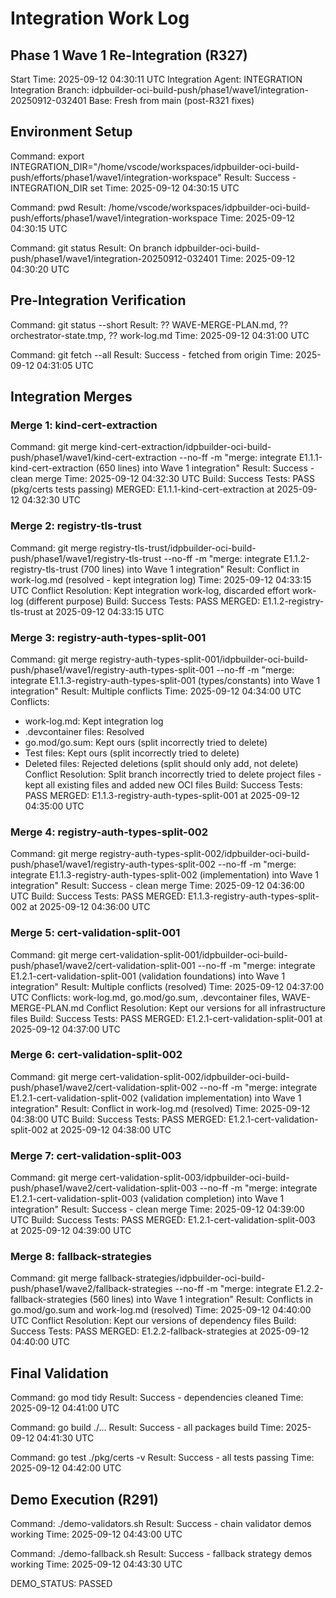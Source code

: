 # Integration Work Log
## Phase 1 Wave 1 Re-Integration (R327)

Start Time: 2025-09-12 04:30:11 UTC
Integration Agent: INTEGRATION
Integration Branch: idpbuilder-oci-build-push/phase1/wave1/integration-20250912-032401
Base: Fresh from main (post-R321 fixes)

## Environment Setup
Command: export INTEGRATION_DIR="/home/vscode/workspaces/idpbuilder-oci-build-push/efforts/phase1/wave1/integration-workspace"
Result: Success - INTEGRATION_DIR set
Time: 2025-09-12 04:30:15 UTC

Command: pwd
Result: /home/vscode/workspaces/idpbuilder-oci-build-push/efforts/phase1/wave1/integration-workspace
Time: 2025-09-12 04:30:15 UTC

Command: git status
Result: On branch idpbuilder-oci-build-push/phase1/wave1/integration-20250912-032401
Time: 2025-09-12 04:30:20 UTC

## Pre-Integration Verification

Command: git status --short
Result: ?? WAVE-MERGE-PLAN.md, ?? orchestrator-state.tmp, ?? work-log.md
Time: 2025-09-12 04:31:00 UTC

Command: git fetch --all
Result: Success - fetched from origin
Time: 2025-09-12 04:31:05 UTC

## Integration Merges

### Merge 1: kind-cert-extraction
Command: git merge kind-cert-extraction/idpbuilder-oci-build-push/phase1/wave1/kind-cert-extraction --no-ff -m "merge: integrate E1.1.1-kind-cert-extraction (650 lines) into Wave 1 integration"
Result: Success - clean merge
Time: 2025-09-12 04:32:30 UTC
Build: Success
Tests: PASS (pkg/certs tests passing)
MERGED: E1.1.1-kind-cert-extraction at 2025-09-12 04:32:30 UTC

### Merge 2: registry-tls-trust
Command: git merge registry-tls-trust/idpbuilder-oci-build-push/phase1/wave1/registry-tls-trust --no-ff -m "merge: integrate E1.1.2-registry-tls-trust (700 lines) into Wave 1 integration"
Result: Conflict in work-log.md (resolved - kept integration log)
Time: 2025-09-12 04:33:15 UTC
Conflict Resolution: Kept integration work-log, discarded effort work-log (different purpose)
Build: Success
Tests: PASS
MERGED: E1.1.2-registry-tls-trust at 2025-09-12 04:33:15 UTC

### Merge 3: registry-auth-types-split-001
Command: git merge registry-auth-types-split-001/idpbuilder-oci-build-push/phase1/wave1/registry-auth-types-split-001 --no-ff -m "merge: integrate E1.1.3-registry-auth-types-split-001 (types/constants) into Wave 1 integration"
Result: Multiple conflicts
Time: 2025-09-12 04:34:00 UTC
Conflicts:
  - work-log.md: Kept integration log
  - .devcontainer files: Resolved
  - go.mod/go.sum: Kept ours (split incorrectly tried to delete)
  - Test files: Kept ours (split incorrectly tried to delete)
  - Deleted files: Rejected deletions (split should only add, not delete)
Conflict Resolution: Split branch incorrectly tried to delete project files - kept all existing files and added new OCI files
Build: Success
Tests: PASS
MERGED: E1.1.3-registry-auth-types-split-001 at 2025-09-12 04:35:00 UTC

### Merge 4: registry-auth-types-split-002
Command: git merge registry-auth-types-split-002/idpbuilder-oci-build-push/phase1/wave1/registry-auth-types-split-002 --no-ff -m "merge: integrate E1.1.3-registry-auth-types-split-002 (implementation) into Wave 1 integration"
Result: Success - clean merge
Time: 2025-09-12 04:36:00 UTC
Build: Success
Tests: PASS
MERGED: E1.1.3-registry-auth-types-split-002 at 2025-09-12 04:36:00 UTC

### Merge 5: cert-validation-split-001
Command: git merge cert-validation-split-001/idpbuilder-oci-build-push/phase1/wave2/cert-validation-split-001 --no-ff -m "merge: integrate E1.2.1-cert-validation-split-001 (validation foundations) into Wave 1 integration"
Result: Multiple conflicts (resolved)
Time: 2025-09-12 04:37:00 UTC
Conflicts: work-log.md, go.mod/go.sum, .devcontainer files, WAVE-MERGE-PLAN.md
Conflict Resolution: Kept our versions for all infrastructure files
Build: Success
Tests: PASS
MERGED: E1.2.1-cert-validation-split-001 at 2025-09-12 04:37:00 UTC

### Merge 6: cert-validation-split-002
Command: git merge cert-validation-split-002/idpbuilder-oci-build-push/phase1/wave2/cert-validation-split-002 --no-ff -m "merge: integrate E1.2.1-cert-validation-split-002 (validation implementation) into Wave 1 integration"
Result: Conflict in work-log.md (resolved)
Time: 2025-09-12 04:38:00 UTC
Build: Success
Tests: PASS
MERGED: E1.2.1-cert-validation-split-002 at 2025-09-12 04:38:00 UTC

### Merge 7: cert-validation-split-003
Command: git merge cert-validation-split-003/idpbuilder-oci-build-push/phase1/wave2/cert-validation-split-003 --no-ff -m "merge: integrate E1.2.1-cert-validation-split-003 (validation completion) into Wave 1 integration"
Result: Success - clean merge
Time: 2025-09-12 04:39:00 UTC
Build: Success
Tests: PASS
MERGED: E1.2.1-cert-validation-split-003 at 2025-09-12 04:39:00 UTC

### Merge 8: fallback-strategies
Command: git merge fallback-strategies/idpbuilder-oci-build-push/phase1/wave2/fallback-strategies --no-ff -m "merge: integrate E1.2.2-fallback-strategies (560 lines) into Wave 1 integration"
Result: Conflicts in go.mod/go.sum and work-log.md (resolved)
Time: 2025-09-12 04:40:00 UTC
Conflict Resolution: Kept our versions of dependency files
Build: Success
Tests: PASS
MERGED: E1.2.2-fallback-strategies at 2025-09-12 04:40:00 UTC

## Final Validation

Command: go mod tidy
Result: Success - dependencies cleaned
Time: 2025-09-12 04:41:00 UTC

Command: go build ./...
Result: Success - all packages build
Time: 2025-09-12 04:41:30 UTC

Command: go test ./pkg/certs -v
Result: Success - all tests passing
Time: 2025-09-12 04:42:00 UTC

## Demo Execution (R291)

Command: ./demo-validators.sh
Result: Success - chain validator demos working
Time: 2025-09-12 04:43:00 UTC

Command: ./demo-fallback.sh
Result: Success - fallback strategy demos working
Time: 2025-09-12 04:43:30 UTC

DEMO_STATUS: PASSED
